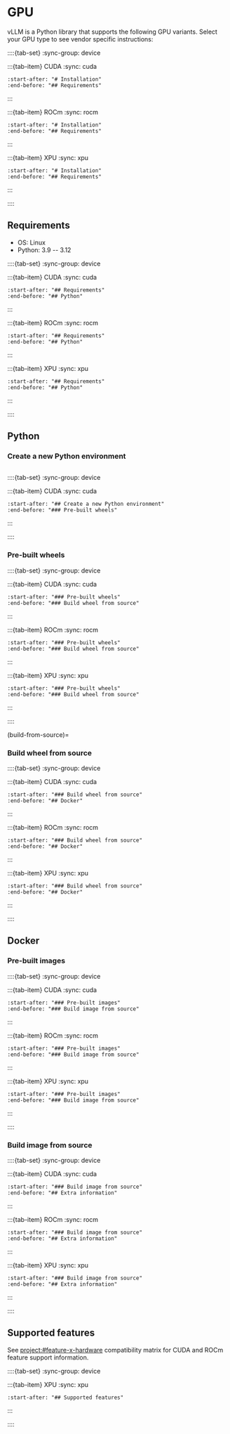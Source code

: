 # GPU

vLLM is a Python library that supports the following GPU variants. Select your GPU type to see vendor specific instructions:

::::{tab-set}
:sync-group: device

:::{tab-item} CUDA
:sync: cuda

```{include} cuda.inc.md
:start-after: "# Installation"
:end-before: "## Requirements"
```

:::

:::{tab-item} ROCm
:sync: rocm

```{include} rocm.inc.md
:start-after: "# Installation"
:end-before: "## Requirements"
```

:::

:::{tab-item} XPU
:sync: xpu

```{include} xpu.inc.md
:start-after: "# Installation"
:end-before: "## Requirements"
```

:::

::::

## Requirements

- OS: Linux
- Python: 3.9 -- 3.12

::::{tab-set}
:sync-group: device

:::{tab-item} CUDA
:sync: cuda

```{include} cuda.inc.md
:start-after: "## Requirements"
:end-before: "## Python"
```

:::

:::{tab-item} ROCm
:sync: rocm

```{include} rocm.inc.md
:start-after: "## Requirements"
:end-before: "## Python"
```

:::

:::{tab-item} XPU
:sync: xpu

```{include} xpu.inc.md
:start-after: "## Requirements"
:end-before: "## Python"
```

:::

::::

## Python

### Create a new Python environment

```{include} ../python_env_setup.inc.md
```

::::{tab-set}
:sync-group: device

:::{tab-item} CUDA
:sync: cuda

```{include} cuda.inc.md
:start-after: "## Create a new Python environment"
:end-before: "### Pre-built wheels"
```

:::

::::

### Pre-built wheels

::::{tab-set}
:sync-group: device

:::{tab-item} CUDA
:sync: cuda
```{include} cuda.inc.md
:start-after: "### Pre-built wheels"
:end-before: "### Build wheel from source"
```
:::

:::{tab-item} ROCm
:sync: rocm
```{include} rocm.inc.md
:start-after: "### Pre-built wheels"
:end-before: "### Build wheel from source"
```
:::

:::{tab-item} XPU
:sync: xpu
```{include} xpu.inc.md
:start-after: "### Pre-built wheels"
:end-before: "### Build wheel from source"
```
:::

::::

(build-from-source)=

### Build wheel from source

::::{tab-set}
:sync-group: device

:::{tab-item} CUDA
:sync: cuda
```{include} cuda.inc.md
:start-after: "### Build wheel from source"
:end-before: "## Docker"
```
:::

:::{tab-item} ROCm
:sync: rocm
```{include} rocm.inc.md
:start-after: "### Build wheel from source"
:end-before: "## Docker"
```
:::

:::{tab-item} XPU
:sync: xpu
```{include} xpu.inc.md
:start-after: "### Build wheel from source"
:end-before: "## Docker"
```
:::

::::

## Docker

### Pre-built images

::::{tab-set}
:sync-group: device

:::{tab-item} CUDA
:sync: cuda
```{include} cuda.inc.md
:start-after: "### Pre-built images"
:end-before: "### Build image from source"
```
:::

:::{tab-item} ROCm
:sync: rocm
```{include} rocm.inc.md
:start-after: "### Pre-built images"
:end-before: "### Build image from source"
```
:::

:::{tab-item} XPU
:sync: xpu
```{include} xpu.inc.md
:start-after: "### Pre-built images"
:end-before: "### Build image from source"
```
:::

::::

### Build image from source

::::{tab-set}
:sync-group: device

:::{tab-item} CUDA
:sync: cuda
```{include} cuda.inc.md
:start-after: "### Build image from source"
:end-before: "## Extra information"
```
:::

:::{tab-item} ROCm
:sync: rocm
```{include} rocm.inc.md
:start-after: "### Build image from source"
:end-before: "## Extra information"
```
:::

:::{tab-item} XPU
:sync: xpu
```{include} xpu.inc.md
:start-after: "### Build image from source"
:end-before: "## Extra information"
```
:::

::::

## Supported features

See <project:#feature-x-hardware> compatibility matrix for CUDA and ROCm feature support information.

::::{tab-set}
:sync-group: device

:::{tab-item} XPU
:sync: xpu
```{include} xpu.inc.md
:start-after: "## Supported features"
```
:::

::::